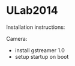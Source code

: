 ULab2014
========

Installation instructions:

Camera:
- install gstreamer 1.0
- setup startup on boot
